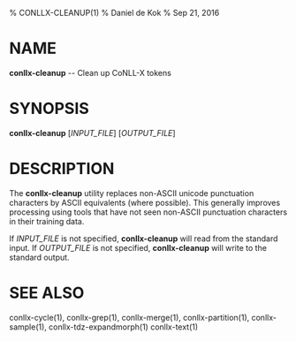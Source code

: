 % CONLLX-CLEANUP(1)
% Daniel de Kok
% Sep 21, 2016

NAME
====

**conllx-cleanup** -- Clean up CoNLL-X tokens

SYNOPSIS
========

**conllx-cleanup** [*INPUT_FILE*] [*OUTPUT_FILE*]

DESCRIPTION
===========

The **conllx-cleanup** utility replaces non-ASCII unicode punctuation
characters by ASCII equivalents (where possible). This generally improves
processing using tools that have not seen non-ASCII punctuation characters
in their training data.

If *INPUT_FILE* is not specified, **conllx-cleanup** will read from the
standard input. If *OUTPUT_FILE* is not specified, **conllx-cleanup** will
write to the standard output.

SEE ALSO
========

conllx-cycle(1),
conllx-grep(1),
conllx-merge(1),
conllx-partition(1),
conllx-sample(1),
conllx-tdz-expandmorph(1)
conllx-text(1)
